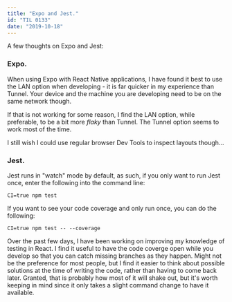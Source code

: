 ```yaml
---
title: "Expo and Jest."
id: "TIL 0133"
date: "2019-10-18"
---
```


A few thoughts on Expo and Jest: 

### Expo.

When using Expo with React Native applications, I have found it best to use the LAN option when developing - it is far quicker in my experience than Tunnel. Your device and the machine you are developing need to be on the same network though. 

If that is not working for some reason, I find the LAN option, while preferable, to be a bit more *flaky* than Tunnel. The Tunnel option seems to work most of the time. 


I still wish I could use regular browser Dev Tools to inspect layouts though... 

### Jest. 

Jest runs in "watch" mode by default, as such, if you only want to run Jest once, enter the following into the command line: 

`CI=true npm test`

If you want to see your code coverage and only run once, you can do the following: 

`CI=true npm test -- --coverage`

Over the past few days, I have been working on improving my knowledge of testing in React. I find it useful to have the code coverge open while you develop so that you can catch missing branches as they happen. Might not be the preference for most people, but I find it easier to think about possible solutions at the time of writing the code, rather than having to come back later. Granted, that is probably how most of it will shake out, but it's worth keeping in mind since it only takes a slight command change to have it available. 

